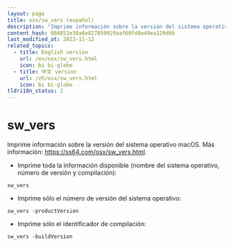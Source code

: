 ```yaml
---
layout: page
title: osx/sw_vers (español)
description: "Imprime información sobre la versión del sistema operativo macOS."
content_hash: 084852e30a6e827859929aaf60fd8e49ea129d6b
last_modified_at: 2023-11-12
related_topics:
  - title: English version
    url: /en/osx/sw_vers.html
    icon: bi bi-globe
  - title: 中文 version
    url: /zh/osx/sw_vers.html
    icon: bi bi-globe
tldri18n_status: 2
---
```

# sw_vers

Imprime información sobre la versión del sistema operativo macOS.
Más información: <https://ss64.com/osx/sw_vers.html>.

- Imprime toda la información disponible (nombre del sistema operativo, número de versión y compilación):

`sw_vers`

- Imprime sólo el número de versión del sistema operativo:

`sw_vers -productVersion`

- Imprime sólo el identificador de compilación:

`sw_vers -buildVersion`
